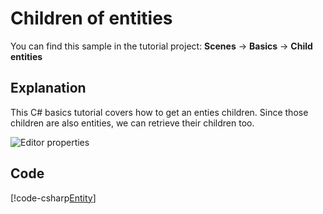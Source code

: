 # Children of entities
You can find this sample in the tutorial project: **Scenes** -> **Basics** -> **Child entities** 

## Explanation
This C# basics tutorial covers how to get an enties children. Since those children are also entities, we can retrieve their children too.

![Editor properties](media/child-entities.png)

## Code
[!code-csharp[Entity](..\..\..\Tutorials\Tutorials\Basics\ChildEntities.cs)]
